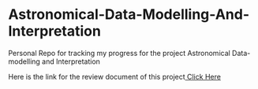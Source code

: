 # Astronomical-Data-Modelling-And-Interpretation
Personal Repo for tracking my progress for the project Astronomical Data-modelling and Interpretation

<p>Here is the link for the review document of this project<a href="https://docs.google.com/document/d/1Gd2mxUW0HcmorAqn7T0Rv6vQwFg5_JLrXXxCMUeW2zg/edit?usp=drivesdk"> Click Here</a></p>

